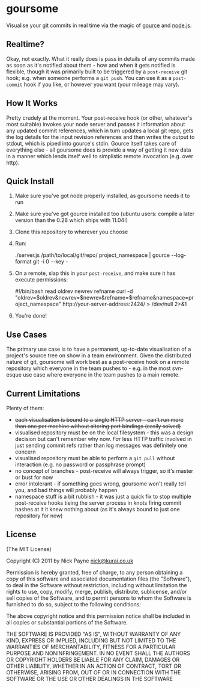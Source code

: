 # goursome

Visualise your git commits in real time via the magic of [gource](https://github.com/acaudwell/Gource)
and [node.js](https://github.com/joyent/node).

## Realtime?

Okay, not exactly. What it really does is pass in details of any commits made as soon as it's notified about them -
how and when it gets notified is flexible, though it was primarily built to be triggered by a `post-receive` git hook;
e.g. when someone performs a `git push`. You can use it as a `post-commit` hook if you like, or however you want (your
mileage may vary).

## How It Works

Pretty crudely at the moment. Your post-receive hook (or other, whatever's most suitable) invokes your node server and
passes it information about any updated commit references, which in turn updates a local git repo, gets the log details for
the input revision references and then writes the output to stdout, which is piped into gource's stdin. Gource itself
takes care of everything else - all goursome does is provide a way of getting it new data in a manner which lends itself
well to simplistic remote invocation (e.g. over http).

## Quick Install

1) Make sure you've got node properly installed, as goursome needs it to run

2) Make sure you've got gource installed too (ubuntu users: compile a later version than the 0.28 which ships with 11.04!)

3) Clone this repository to wherever you choose

4) Run:

    ./server.js /path/to/local/git/repo/ project_namespace | gource --log-format git -i 0 --key -

5) On a remote, slap this in your `post-receive`, and make sure it has execute permissions:

    #!/bin/bash
    read oldrev newrev refname
    curl -d "oldrev=$oldrev&newrev=$newrev&refname=$refname&namespace=project_namespace" http://your-server-address:2424/ > /dev/null 2>&1

6) You're done!

## Use Cases

The primary use case is to have a permanent, up-to-date visualisation of a project's source tree on show in a team environment.
Given the distributed nature of git, goursome will work best as a post-receive hook on a remote repository which everyone in the team
pushes to - e.g. in the most svn-esque use case where everyone in the team pushes to a main remote.

## Current Limitations

Plenty of them:

* <del>each visualisation is bound to a single HTTP server - can't run more than one per machine without altering port bindings (easily solved)</del>
* visualised repository must be on the local filesystem - this was a design decision but can't remember why now. *Far* less HTTP traffic
involved in just sending commit refs rather than log messages was definitely one concern
* visualised repository must be able to perform a `git pull` without interaction (e.g. no password or passphrase prompt)
* no concept of branches - post-receive will always trigger, so it's master or bust for now
* error intolerant - if something goes wrong, goursome won't really tell you, and bad things will probably happen
* namespace stuff is a bit rubbish - it was just a quick fix to stop multiple post-receive hooks tieing the server process in knots firing
commit hashes at it it knew nothing about (as it's always bound to just one repository for now)

## License

(The MIT License)

Copyright (C) 2011 by Nick Payne <nick@kurai.co.uk> 

Permission is hereby granted, free of charge, to any person obtaining a copy
of this software and associated documentation files (the "Software"), to deal
in the Software without restriction, including without limitation the rights
to use, copy, modify, merge, publish, distribute, sublicense, and/or sell
copies of the Software, and to permit persons to whom the Software is
furnished to do so, subject to the following conditions:

The above copyright notice and this permission notice shall be included in
all copies or substantial portions of the Software.

THE SOFTWARE IS PROVIDED "AS IS", WITHOUT WARRANTY OF ANY KIND, EXPRESS OR
IMPLIED, INCLUDING BUT NOT LIMITED TO THE WARRANTIES OF MERCHANTABILITY,
FITNESS FOR A PARTICULAR PURPOSE AND NONINFRINGEMENT. IN NO EVENT SHALL THE
AUTHORS OR COPYRIGHT HOLDERS BE LIABLE FOR ANY CLAIM, DAMAGES OR OTHER
LIABILITY, WHETHER IN AN ACTION OF CONTRACT, TORT OR OTHERWISE, ARISING FROM,
OUT OF OR IN CONNECTION WITH THE SOFTWARE OR THE USE OR OTHER DEALINGS IN
THE SOFTWARE
